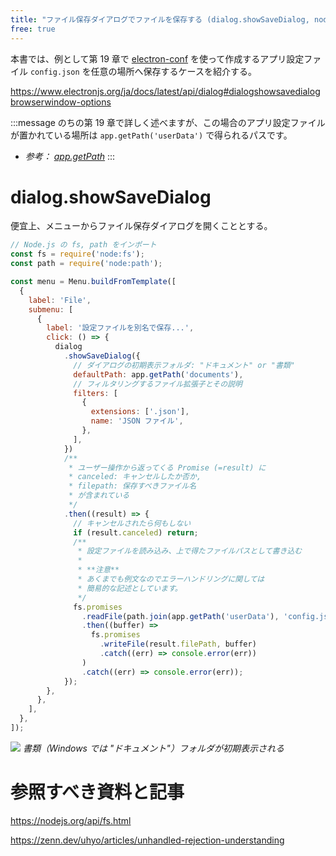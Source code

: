 ```yaml
---
title: "ファイル保存ダイアログでファイルを保存する (dialog.showSaveDialog, node:fs)"
free: true
---
```


本書では、例として第 19 章で [electron-conf](https://www.npmjs.com/package/electron-conf) を使って作成するアプリ設定ファイル `config.json` を任意の場所へ保存するケースを紹介する。

https://www.electronjs.org/ja/docs/latest/api/dialog#dialogshowsavedialogbrowserwindow-options

:::message
のちの第 19 章で詳しく述べますが、この場合のアプリ設定ファイルが置かれている場所は `app.getPath('userData')` で得られるパスです。

- _参考： [app.getPath](https://www.electronjs.org/ja/docs/latest/api/app#appgetpathname)_
  :::

# dialog.showSaveDialog

便宜上、メニューからファイル保存ダイアログを開くこととする。

```js:main.js
// Node.js の fs, path をインポート
const fs = require('node:fs');
const path = require('node:path');

const menu = Menu.buildFromTemplate([
  {
    label: 'File',
    submenu: [
      {
        label: '設定ファイルを別名で保存...',
        click: () => {
          dialog
            .showSaveDialog({
              // ダイアログの初期表示フォルダ: "ドキュメント" or "書類"
              defaultPath: app.getPath('documents'),
              // フィルタリングするファイル拡張子とその説明
              filters: [
                {
                  extensions: ['.json'],
                  name: 'JSON ファイル',
                },
              ],
            })
            /**
             * ユーザー操作から返ってくる Promise (=result) に
             * canceled: キャンセルしたか否か,
             * filepath: 保存すべきファイル名
             * が含まれている
             */
            .then((result) => {
              // キャンセルされたら何もしない
              if (result.canceled) return;
              /**
               * 設定ファイルを読み込み、上で得たファイルパスとして書き込む
               *
               * **注意**
               * あくまでも例文なのでエラーハンドリングに関しては
               * 簡易的な記述としています。
               */
              fs.promises
                .readFile(path.join(app.getPath('userData'), 'config.json'))
                .then((buffer) =>
                  fs.promises
                    .writeFile(result.filePath, buffer)
                    .catch((err) => console.error(err))
                )
                .catch((err) => console.error(err));
            });
        },
      },
    ],
  },
]);
```

![](https://storage.googleapis.com/zenn-user-upload/b35f80841eb7-20220923.png)
_書類（Windows では "ドキュメント"）フォルダが初期表示される_

# 参照すべき資料と記事

https://nodejs.org/api/fs.html

https://zenn.dev/uhyo/articles/unhandled-rejection-understanding
